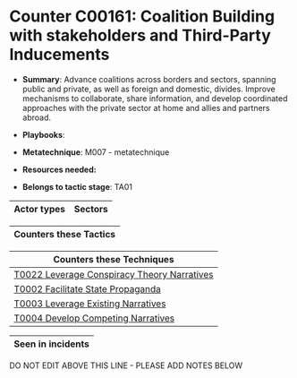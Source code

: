 # Counter C00161: Coalition Building with stakeholders and Third-Party Inducements

* **Summary**: Advance coalitions across borders and sectors, spanning public and private, as well as foreign and domestic, divides. Improve mechanisms to collaborate, share information, and develop coordinated approaches with the private sector at home and allies and partners abroad.

* **Playbooks**: 

* **Metatechnique**: M007 - metatechnique

* **Resources needed:** 

* **Belongs to tactic stage**: TA01


| Actor types | Sectors |
| ----------- | ------- |



| Counters these Tactics |
| ---------------------- |



| Counters these Techniques |
| ------------------------- |
| [T0022 Leverage Conspiracy Theory Narratives](../../generated_pages/techniques/T0022.md) |
| [T0002 Facilitate State Propaganda](../../generated_pages/techniques/T0002.md) |
| [T0003 Leverage Existing Narratives](../../generated_pages/techniques/T0003.md) |
| [T0004 Develop Competing Narratives](../../generated_pages/techniques/T0004.md) |



| Seen in incidents |
| ----------------- |


DO NOT EDIT ABOVE THIS LINE - PLEASE ADD NOTES BELOW